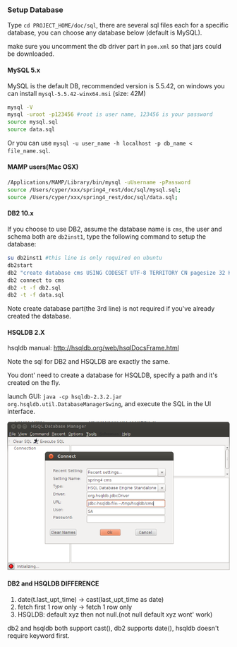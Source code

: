 ### Setup Database
Type `cd PROJECT_HOME/doc/sql`, there are several sql files each for a specific database, you can choose any database below (default is MySQL).

make sure you uncomment the db driver part in `pom.xml` so that jars could be downloaded.

#### MySQL 5.x
MySQL is the default DB, recommended version is 5.5.42, on windows
you can install `mysql-5.5.42-winx64.msi` (size: 42M)

```sh
mysql -V
mysql -uroot -p123456 #root is user name, 123456 is your password
source mysql.sql
source data.sql
```

Or you can use `mysql -u user_name -h localhost -p db_name < file_name.sql`.

#### MAMP users(Mac OSX)

```sh
/Applications/MAMP/Library/bin/mysql -uUsername -pPassword
source /Users/cyper/xxx/spring4_rest/doc/sql/mysql.sql;
source /Users/cyper/xxx/spring4_rest/doc/sql/data.sql;
```

#### DB2 10.x
If you choose to use DB2, assume the database name is `cms`, the user and schema both are `db2inst1`,
type the following command to setup the database:

```sh
su db2inst1 #this line is only required on ubuntu
db2start
db2 "create database cms USING CODESET UTF-8 TERRITORY CN pagesize 32 K"
db2 connect to cms
db2 -t -f db2.sql
db2 -t -f data.sql
```

Note create database part(the 3rd line) is not required if you've already created the database.

#### HSQLDB 2.X
hsqldb manual: http://hsqldb.org/web/hsqlDocsFrame.html

Note the sql for DB2 and HSQLDB are exactly the same.

You dont' need to create a database for HSQLDB, specify a path and it's created on the fly.

launch GUI: `java -cp hsqldb-2.3.2.jar org.hsqldb.util.DatabaseManagerSwing`, and execute the SQL in the UI interface.

![hsqldb](doc/images/db/hsqldb.png)



#### DB2 and HSQLDB DIFFERENCE
1. date(t.last_upt_time) -> cast(last_upt_time as date)
2. fetch first 1 row only -> fetch 1 row only
3. HSQLDB:  default xyz then not null.(not null default xyz wont' work)

db2 and hsqldb both support cast(), db2 supports date(), hsqldb doesn't require keyword first.

